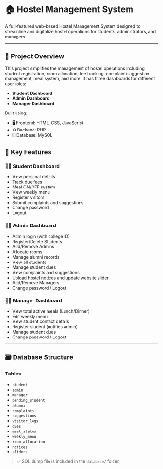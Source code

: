 # 🏠 Hostel Management System

A full-featured web-based Hostel Management System designed to streamline and digitalize hostel operations for students, administrators, and managers.

---

## 📌 Project Overview

This project simplifies the management of hostel operations including student registration, room allocation, fee tracking, complaint/suggestion management, meal system, and more. It has three dashboards for different user roles:

- **Student Dashboard**
- **Admin Dashboard**
- **Manager Dashboard**

Built using:
- 🖥️ Frontend: HTML, CSS, JavaScript  
- ⚙️ Backend: PHP  
- 🗄️ Database: MySQL

## 🧩 Key Features

### 👨‍🎓 Student Dashboard
- View personal details
- Track due fees
- Meal ON/OFF system
- View weekly menu
- Register visitors
- Submit complaints and suggestions
- Change password
- Logout

### 🧑‍💼 Admin Dashboard
- Admin login (with college ID)
- Register/Delete Students
- Add/Remove Admins
- Allocate rooms
- Manage alumni records
- View all students
- Manage student dues
- View complaints and suggestions
- Upload hostel notices and update website slider
- Add/Remove Managers
- Change password / Logout

### 🧑‍🍳 Manager Dashboard
- View total active meals (Lunch/Dinner)
- Edit weekly menu
- View student contact details
- Register student (notifies admin)
- Manage student dues
- Change password / Logout

---

## 🗃️ Database Structure

### Tables
- `student`
- `admin`
- `manager`
- `pending_student`
- `alumni`
- `complaints`
- `suggestions`
- `visitor_logs`
- `dues`
- `meal_status`
- `weekly_menu`
- `room_allocation`
- `notices`
- `sliders`

> ✅ SQL dump file is included in the `database/` folder

